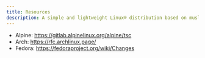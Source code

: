 ```yaml
---
title: Resources
description: A simple and lightweight Linux® distribution based on musl libc and toybox
---
```


- Alpine: https://gitlab.alpinelinux.org/alpine/tsc
- Arch: https://rfc.archlinux.page/
- Fedora: https://fedoraproject.org/wiki/Changes
